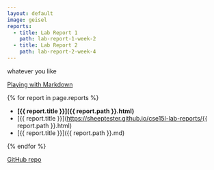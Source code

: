 ```yaml
---
layout: default
image: geisel
reports:
  - title: Lab Report 1
    path: lab-report-1-week-2
  - title: Lab Report 2
    path: lab-report-2-week-4
---
```


whatever you like

[Playing with Markdown](https://sheeptester.github.io/cse15l-lab-reports/any%20name%20you%20choose.html)

{% for report in page.reports %}

- **[{{ report.title }}]({{ report.path }}.html)**
- [{{ report.title }}](https://sheeptester.github.io/cse15l-lab-reports/{{ report.path }}.html)
- [{{ report.title }}]({{ report.path }}.md)

{% endfor %}

[GitHub repo](https://github.com/SheepTester/cse15l-lab-reports)
